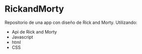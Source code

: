 # RickandMorty
Repositorio de una app con diseño de Rick and Morty.
Utilizando:
* Api de Rick and Morty
* Javascript
* html
* CSS
